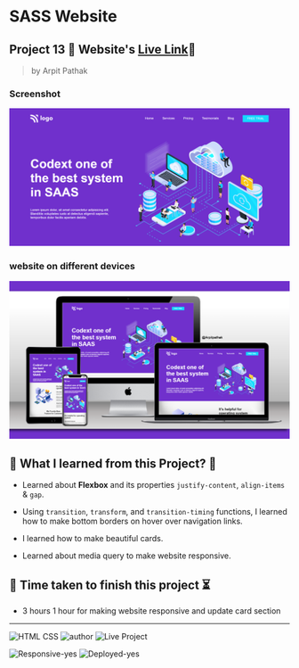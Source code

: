 # SASS Website

## Project 13 🚀 Website's [Live Link](https://software-as-a-service.netlify.app/)🔗


>by Arpit Pathak

### Screenshot

![project 13 screenshot](./ScreenShots/desktop%2013.png)

### website on different devices

![website on different devices](./screenShots/13mockup.png)

## 📌 What I learned from this Project? 📝

- Learned about **Flexbox** and its properties `justify-content`, `align-items` & `gap`.

- Using `transition`, `transform`, and `transition-timing` functions, I learned how to make bottom borders on hover over navigation links.
- I learned how to make beautiful cards.
- Learned about media query to make website responsive.

## 📌 Time taken to finish this project ⏳
- 3 hours 1 hour for making website responsive and update card section
---
![HTML CSS](https://img.shields.io/badge/HTML-CSS-orange)
![author](https://img.shields.io/badge/Author-Arpit--Pathak-blue)
![Live Project](https://img.shields.io/badge/Live--Project-13-green)

![Responsive-yes](https://img.shields.io/badge/Responsive-yes-ecff19)
![Deployed-yes](https://img.shields.io/badge/Deployed-yes-38B2AC)